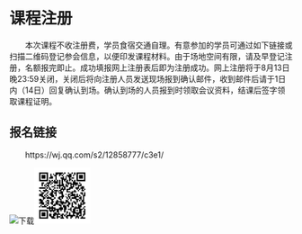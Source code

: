 # 课程注册

<div style="text-indent:2em">
 <p>本次课程不收注册费，学员食宿交通自理。有意参加的学员可通过如下链接或扫描二维码登记参会信息，以便印发课程材料。由于场地空间有限，请及早登记注册，名额报完即止。成功填报网上注册表后即为注册成功。网上注册将于8月13日晚23:59关闭，关闭后将向注册人员发送现场报到确认邮件，收到邮件后请于1日内（14日）回复确认到场。确认到场的人员报到时领取会议资料，结课后签字领取课程证明。</p>

</div>

## 报名链接
<div style="text-indent:2em">
 <p>https://wj.qq.com/s2/12858777/c3e1/</p>

</div>


<html>
<head> 
<meta charset="utf-8"> 
</head>
<body>

<p><img src="/home/MiaohanLiu/repo/source/Cpp/下载.png" alt="下载" width="100" height="100"><img src="./qrode.png" alt="qrode" width="100" height="100" ></p>


</body>
</html>

